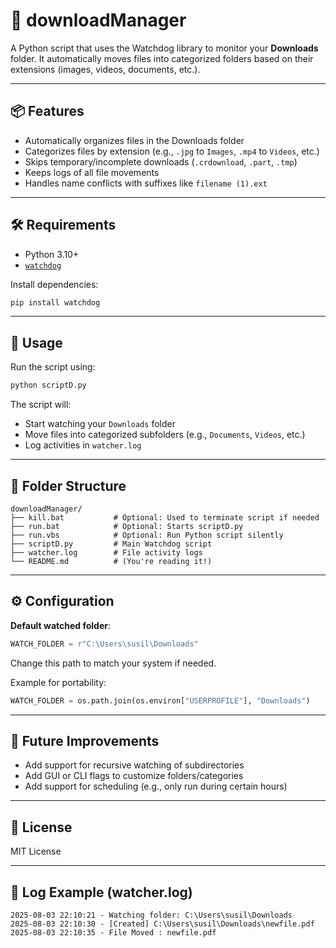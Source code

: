# 📁 downloadManager

A Python script that uses the Watchdog library to monitor your **Downloads** folder. It automatically moves files into categorized folders based on their extensions (images, videos, documents, etc.).

---

## 📦 Features

- Automatically organizes files in the Downloads folder
- Categorizes files by extension (e.g., `.jpg` to `Images`, `.mp4` to `Videos`, etc.)
- Skips temporary/incomplete downloads (`.crdownload`, `.part`, `.tmp`)
- Keeps logs of all file movements
- Handles name conflicts with suffixes like `filename (1).ext`

---

## 🛠️ Requirements

- Python 3.10+
- [`watchdog`](https://pypi.org/project/watchdog/)

Install dependencies:

```bash
pip install watchdog
```

---

## 🚀 Usage

Run the script using:

```bash
python scriptD.py
```

The script will:
- Start watching your `Downloads` folder
- Move files into categorized subfolders (e.g., `Documents`, `Videos`, etc.)
- Log activities in `watcher.log`

---

## 📂 Folder Structure

```
downloadManager/
├── kill.bat           # Optional: Used to terminate script if needed
├── run.bat            # Optional: Starts scriptD.py
├── run.vbs            # Optional: Run Python script silently
├── scriptD.py         # Main Watchdog script
├── watcher.log        # File activity logs
└── README.md          # (You're reading it!)
```

---

## ⚙️ Configuration

**Default watched folder**:

```python
WATCH_FOLDER = r"C:\Users\susil\Downloads"
```

Change this path to match your system if needed.

Example for portability:
```python
WATCH_FOLDER = os.path.join(os.environ["USERPROFILE"], "Downloads")
```

---

## 🧠 Future Improvements

- Add support for recursive watching of subdirectories
- Add GUI or CLI flags to customize folders/categories
- Add support for scheduling (e.g., only run during certain hours)

---

## 📜 License

MIT License

---

## 🧾 Log Example (watcher.log)

```
2025-08-03 22:10:21 - Watching folder: C:\Users\susil\Downloads
2025-08-03 22:10:30 - [Created] C:\Users\susil\Downloads\newfile.pdf
2025-08-03 22:10:35 - File Moved : newfile.pdf
```